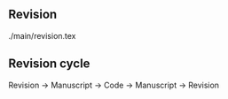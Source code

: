 ## Revision
./main/revision.tex

## Revision cycle
Revision -> Manuscript -> Code -> Manuscript -> Revision




